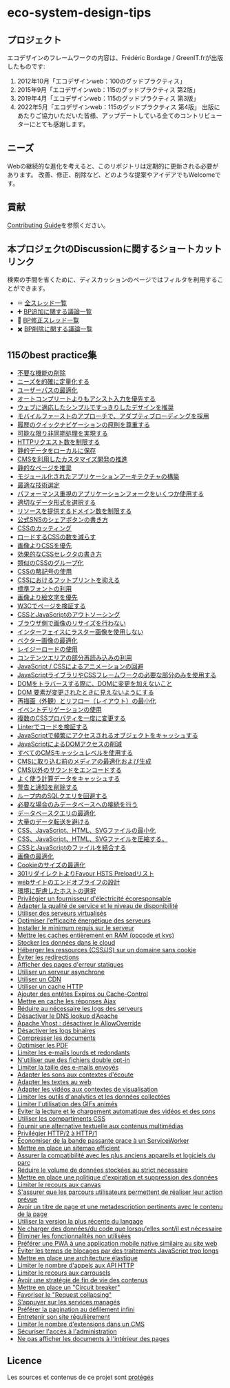 # eco-system-design-tips

## プロジェクト

エコデザインのフレームワークの内容は、Frédéric Bordage / GreenIT.frが出版したものです:

1. 2012年10月「エコデザインweb：100のグッドプラクティス」
2. 2015年9月「エコデザインweb：115のグッドプラクティス 第2版」
3. 2019年4月「エコデザインweb：115のグッドプラクティス 第3版」
4. 2022年5月「エコデザインweb：115のグッドプラクティス 第4版」
出版にあたりご協力いただいた皆様、アップデートしている全てのコントリビューターにとても感謝します。

## ニーズ

Webの継続的な進化を考えると、このリポジトリは定期的に更新される必要があります。
改善、修正、削除など、どのような提案やアイデアでもWelcomeです。

## 貢献

[Contributing Guide](CONTRIBUTING.md)を参照ください。

## 本プロジェクtのDiscussionに関するショートカットリンク

検索の手間を省くために、ディスカッションのページではフィルタを利用することができます。
  - :infinity: [全スレッド一覧](https://github.com/cnumr/best-practices/discussions)
  - :heavy_plus_sign: [BP追加に関する議論一覧](https://github.com/cnumr/best-practices/discussions?discussions_q=label%3Aajout)
  - :memo: [BP修正スレッド一覧](https://github.com/cnumr/best-practices/discussions?discussions_q=label%3Amodification)
  - :heavy_multiplication_x: [BP削除に関する議論一覧](https://github.com/cnumr/best-practices/discussions?discussions_q=label%3Asuppression)

## 115のbest practice集

* [不要な機能の削除](/chapters/BP_001_fr.md)
* [ニーズを的確に定量化する](/chapters/BP_002_fr.md)
* [ユーザーパスの最適化](/chapters/BP_003_fr.md)
* [オートコンプリートよりもアシスト入力を優先する](/chapters/BP_004_fr.md)
* [ウェブに適応したシンプルですっきりしたデザインを推奨](/chapters/BP_005_fr.md)
* [モバイルファーストのアプローチで、アダプティブローディングを採用](/chapters/BP_006_fr.md)
* [履歴のクイックナビゲーションの原則を尊重する](/chapters/BP_007_fr.md)
* [可能な限り非同期処理を実現する](/chapters/BP_008_fr.md)
* [HTTPリクエスト数を制限する](/chapters/BP_009_fr.md)
* [静的データをローカルに保存](/chapters/BP_010_fr.md)
* [CMSを利用したカスタマイズ開発の推進](/chapters/BP_011_fr.md)
* [静的なページを推奨](/chapters/BP_013_fr.md)
* [モジュール化されたアプリケーションアーキテクチャの構築](/chapters/BP_014_fr.md)
* [最適な技術選定](/chapters/BP_015_fr.md)
* [パフォーマンス重視のアプリケーションフォークをいくつか使用する](/chapters/BP_016_fr.md)
* [適切なデータ形式を選択する](/chapters/BP_017_fr.md)
* [リソースを提供するドメイン数を制限する](/chapters/BP_018_fr.md)
* [公式SNSのシェアボタンの書き方](/chapters/BP_019_fr.md)
* [CSSのカッティング](/chapters/BP_021_fr.md)
* [ロードするCSSの数を減らす](/chapters/BP_022_fr.md)
* [画像よりCSSを優先](/chapters/BP_023_fr.md)
* [効果的なCSSセレクタの書き方](/chapters/BP_024_fr.md)
* [類似のCSSのグループ化](/chapters/BP_025_fr.md)
* [CSSの略記号の使用](/chapters/BP_026_fr.md)
* [CSSにおけるフットプリントを抑える](/chapters/BP_027_fr.md)
* [標準フォントの利用](/chapters/BP_029_fr.md)
* [画像より絵文字を優先](/chapters/BP_030_fr.md)
* [W3Cでページを検証する](/chapters/BP_031_fr.md)
* [CSSとJavaScriptのアウトソーシング](/chapters/BP_032_fr.md)
* [ブラウザ側で画像のリサイズを行わない](/chapters/BP_034_fr.md)
* [インターフェイスにラスター画像を使用しない](/chapters/BP_035_fr.md)
* [ベクター画像の最適化](/chapters/BP_036_fr.md)
* [レイジーロードの使用](/chapters/BP_037_fr.md)
* [コンテンツエリアの部分再読み込みの利用](/chapters/BP_038_fr.md)
* [JavaScript / CSSによるアニメーションの回避](/chapters/BP_039_fr.md)
* [JavaScriptライブラリやCSSフレームワークの必要な部分のみを使用する](/chapters/BP_040_fr.md)
* [DOMをトラバースする際に、DOMに変更を加えないこと](/chapters/BP_041_fr.md)
* [DOM 要素が変更されたときに見えないようにする](/chapters/BP_042_fr.md)
* [再描画（外観）とリフロー（レイアウト）の最小化](/chapters/BP_043_fr.md)
* [イベントデリゲーションの使用](/chapters/BP_044_fr.md)
* [複数のCSSプロパティを一度に変更する](/chapters/BP_045_fr.md)
* [Linterでコードを検証する](/chapters/BP_046_fr.md)
* [JavaScriptで頻繁にアクセスされるオブジェクトをキャッシュする](/chapters/BP_049_fr.md)
* [JavaScriptによるDOMアクセスの削減](/chapters/BP_054_fr.md)
* [すべてのCMSキャッシュレベルを使用する](/chapters/BP_057_fr.md)
* [CMSに取り込む前のメディアの最適化および生成](/chapters/BP_058_fr.md)
* [CMS以外のサウンドをエンコードする](/chapters/BP_060_fr.md)
* [よく使う計算データをキャッシュする](/chapters/BP_064_fr.md)
* [警告と通知を削除する](/chapters/BP_070_fr.md)
* [ループ内のSQLクエリを回避する](/chapters/BP_072_fr.md)
* [必要な場合のみデータベースへの接続を行う](/chapters/BP_073_fr.md)
* [データベースクエリの最適化](/chapters/BP_075_fr.md)
* [大量のデータ転送を避ける](/chapters/BP_076_fr.md)
* [CSS、JavaScript、HTML、SVGファイルの最小化](/chapters/BP_077_fr.md)
* [CSS、JavaScript、HTML、SVGファイルを圧縮する。](/chapters/BP_078_fr.md)
* [CSSとJavaScriptのファイルを結合する](/chapters/BP_079_fr.md)
* [画像の最適化](/chapters/BP_080_fr.md)
* [Cookieのサイズの最適化](/chapters/BP_082_fr.md)
* [301リダイレクトよりFavour HSTS Preloadリスト](/chapters/BP_084_fr.md)
* [webサイトのエンドオブライフの設計](/chapters/BP_085_fr.md)
* [環境に配慮したホストの選択](/chapters/BP_086_fr.md)
* [Privilégier un fournisseur d'électricité écoresponsable](/chapters/BP_087_fr.md)
* [Adapter la qualité de service et le niveau de disponibilité](/chapters/BP_088_fr.md)
* [Utiliser des serveurs virtualisés](/chapters/BP_089_fr.md)
* [Optimiser l'efficacité énergétique des serveurs](/chapters/BP_090_fr.md)
* [Installer le minimum requis sur le serveur](/chapters/BP_091_fr.md)
* [Mettre les caches entièrement en RAM (opcode et kvs)](/chapters/BP_092_fr.md)
* [Stocker les données dans le cloud](/chapters/BP_093_fr.md)
* [Héberger les ressources (CSS/JS) sur un domaine sans cookie](/chapters/BP_094_fr.md)
* [Éviter les redirections](/chapters/BP_095_fr.md)
* [Afficher des pages d'erreur statiques](/chapters/BP_096_fr.md)
* [Utiliser un serveur asynchrone](/chapters/BP_097_fr.md)
* [Utiliser un CDN](/chapters/BP_098_fr.md)
* [Utiliser un cache HTTP](/chapters/BP_099_fr.md)
* [Ajouter des entêtes Expires ou Cache-Control](/chapters/BP_101_fr.md)
* [Mettre en cache les réponses Ajax](/chapters/BP_102_fr.md)
* [Réduire au nécessaire les logs des serveurs](/chapters/BP_103_fr.md)
* [Désactiver le DNS lookup d’Apache](/chapters/BP_104_fr.md)
* [Apache Vhost : désactiver le AllowOverride](/chapters/BP_105_fr.md)
* [Désactiver les logs binaires](/chapters/BP_106_fr.md)
* [Compresser les documents](/chapters/BP_107_fr.md)
* [Optimiser les PDF](/chapters/BP_108_fr.md)
* [Limiter les e-mails lourds et redondants](/chapters/BP_109_fr.md)
* [N'utiliser que des fichiers double opt-in](/chapters/BP_110_fr.md)
* [Limiter la taille des e-mails envoyés](/chapters/BP_111_fr.md)
* [Adapter les sons aux contextes d'écoute](/chapters/BP_112_fr.md)
* [Adapter les textes au web](/chapters/BP_113_fr.md)
* [Adapter les vidéos aux contextes de visualisation](/chapters/BP_114_fr.md)
* [Limiter les outils d'analytics et les données collectées](/chapters/BP_4001_fr.md)
* [Limiter l'utilisation des GIFs animés](/chapters/BP_4002_fr.md)
* [Éviter la lecture et le chargement automatique des vidéos et des sons](/chapters/BP_4003_fr.md)
* [Utiliser les compartiments CSS](/chapters/BP_4004_fr.md)
* [Fournir une alternative textuelle aux contenus multimédias](/chapters/BP_4005_fr.md)
* [Privilégier HTTP/2 à HTTP/1](/chapters/BP_4006_fr.md)
* [Économiser de la bande passante grace à un ServiceWorker](/chapters/BP_4007_fr.md)
* [Mettre en place un sitemap efficient](/chapters/BP_4008_fr.md)
* [Assurer la compatibilité avec les plus anciens appareils et logiciels du parc](/chapters/BP_4009_fr.md)
* [Réduire le volume de données stockées au strict nécessaire](/chapters/BP_4011_fr.md)
* [Mettre en place une politique d'expiration et suppression des données](/chapters/BP_4012_fr.md)
* [Limiter le recours aux canvas](/chapters/BP_4013_fr.md)
* [S'assurer que les parcours utilisateurs permettent de réaliser leur action prévue](/chapters/BP_4014_fr.md)
* [Avoir un titre de page et une metadescription pertinents avec le contenu de la page](/chapters/BP_4015_fr.md)
* [Utiliser la version la plus récente du langage](/chapters/BP_4016_fr.md)
* [Ne charger des données/du code que lorsqu'elles sont/il est nécessaire](/chapters/BP_4017_fr.md)
* [Éliminer les fonctionnalités non utilisées](/chapters/BP_4018_fr.md)
* [Préférer une PWA à une application mobile native similaire au site web](/chapters/BP_4019_fr.md)
* [Éviter les temps de blocages par des traitements JavaScript trop longs](/chapters/BP_4020_fr.md)
* [Mettre en place une architecture élastique](/chapters/BP_4021_fr.md)
* [Limiter le nombre d'appels aux API HTTP](/chapters/BP_4022_fr.md)
* [Limiter le recours aux carrousels](/chapters/BP_4030_fr.md)
* [Avoir une stratégie de fin de vie des contenus](/chapters/BP_4031_fr.md)
* [Mettre en place un "Circuit breaker"](/chapters/BP_4032_fr.md)
* [Favoriser le "Request collapsing"](/chapters/BP_4033_fr.md)
* [S’appuyer sur les services managés](/chapters/BP_4034_fr.md)
* [Préférer la pagination au défilement infini](/chapters/BP_4035_fr.md)
* [Entretenir son site régulièrement](/chapters/BP_4036_fr.md)
* [Limiter le nombre d'extensions dans un CMS](/chapters/BP_4037_fr.md)
* [Sécuriser l'accès à l'administration](/chapters/BP_4038_fr.md)
* [Ne pas afficher les documents à l'intérieur des pages](/chapters/BP_4039_fr.md)

## Licence

Les sources et contenus de ce projet sont [protégés](LICENCE.md)
